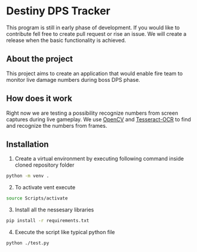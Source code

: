 # Destiny DPS Tracker

This program is still in early phase of development. If you would like to contribute fell free to create pull request or rise an issue. We will create a release when the basic functionality is achieved.

## About the project

This project aims to create an application that would enable fire team to monitor live damage numbers during boss DPS phase.

## How does it work

Right now we are testing a possibility recognize numbers from screen captures during live gameplay. We use [OpenCV](https://pypi.org/project/opencv-python/) and [Tesseract-OCR](https://github.com/tesseract-ocr/tesseract) to find and recognize the numbers from frames.

## Installation

1. Create a virtual environment by executing following command inside cloned repository folder

```bash
python -m venv .
```

2. To activate vent execute

```bash
source Scripts/activate
```

3. Install all the nessesary libraries

```bash
pip install -r requirements.txt
```

4. Execute the script like typical python file

```bash
python ./test.py
```
